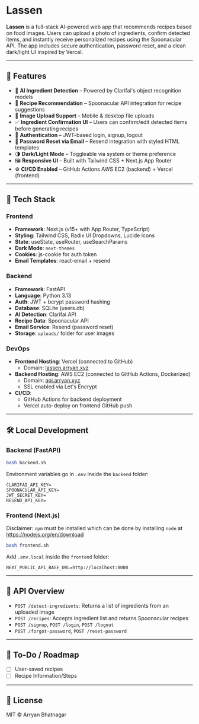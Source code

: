 # Lassen

**Lassen** is a full-stack AI-powered web app that recommends recipes based on food images. Users can upload a photo of ingredients, confirm detected items, and instantly receive personalized recipes using the Spoonacular API. The app includes secure authentication, password reset, and a clean dark/light UI inspired by Vercel.

---

## 🚀 Features

- 🔎 **AI Ingredient Detection** – Powered by Clarifai's object recognition models
- 🍲 **Recipe Recommendation** – Spoonacular API integration for recipe suggestions
- 📸 **Image Upload Support** – Mobile & desktop file uploads
- ✅ **Ingredient Confirmation UI** – Users can confirm/edit detected items before generating recipes
- 🔐 **Authentication** – JWT-based login, signup, logout
- 🔁 **Password Reset via Email** – Resend integration with styled HTML templates
- 🌗 **Dark/Light Mode** – Toggleable via system or theme preference
- 🖼️ **Responsive UI** – Built with Tailwind CSS + Next.js App Router
- ⚙️ **CI/CD Enabled** – GitHub Actions AWS EC2 (backend) + Vercel (frontend)

---

## 🧱 Tech Stack

### Frontend
- **Framework**: Next.js (v15+ with App Router, TypeScript)
- **Styling**: Tailwind CSS, Radix UI Dropdowns, Lucide Icons
- **State**: useState, useRouter, useSearchParams
- **Dark Mode**: `next-themes`
- **Cookies**: js-cookie for auth token
- **Email Templates**: react-email + resend

### Backend
- **Framework**: FastAPI
- **Language**: Python 3.13
- **Auth**: JWT + bcrypt password hashing
- **Database**: SQLite (users.db)
- **AI Detection**: Clarifai API
- **Recipe Data**: Spoonacular API
- **Email Service**: Resend (password reset)
- **Storage**: `uploads/` folder for user images

### DevOps
- **Frontend Hosting**: Vercel (connected to GitHub)
  - Domain: [lassen.arryan.xyz](https://lassen.arryan.xyz)
- **Backend Hosting**: AWS EC2 (connected to GitHub Actions, Dockerized)
  - Domain: [api.arryan.xyz](https://api.arryan.xyz)
  - SSL enabled via Let's Encrypt
- **CI/CD**:
  - GitHub Actions for backend deployment
  - Vercel auto-deploy on frontend GitHub push

---

## 🛠️ Local Development

### Backend (FastAPI)
```bash
bash backend.sh
```

Environment variables go in `.env` inside the `backend` folder:
```env
CLARIFAI_API_KEY=
SPOONACULAR_API_KEY=
JWT_SECRET_KEY=
RESEND_API_KEY=
```

### Frontend (Next.js)
Disclaimer: `npm` must be installed which can be done by installing `node` at https://nodejs.org/en/download
```bash
bash frontend.sh
```
Add `.env.local` inside the `frontend` folder:
```env
NEXT_PUBLIC_API_BASE_URL=http://localhost:8000
```

---

## 🤖 API Overview

- `POST /detect-ingredients`: Returns a list of ingredients from an uploaded image
- `POST /recipes`: Accepts ingredient list and returns Spoonacular recipes
- `POST /signup`, `POST /login`, `POST /logout`
- `POST /forgot-password`, `POST /reset-password`

---

## 🧪 To-Do / Roadmap
- [ ] User-saved recipes
- [ ] Recipe Information/Steps

---

## 📄 License
MIT © Arryan Bhatnagar
